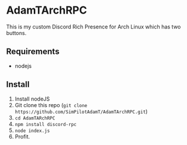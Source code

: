 # AdamTArchRPC

This is my custom Discord Rich Presence for Arch Linux which has two buttons.

## Requirements

* nodejs

## Install

1. Install nodeJS
2. Git clone this repo (`git clone https://github.com/SimPilotAdamT/AdamTArchRPC.git`)
3. `cd AdamTARchRPC`
4. `npm install discord-rpc`
5. `node index.js`
6. Profit.
